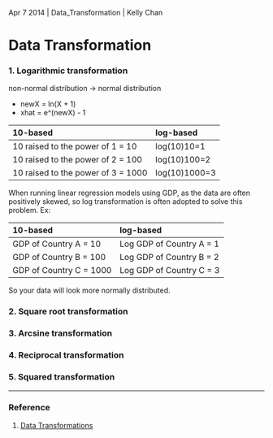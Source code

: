 Apr 7 2014 | Data_Transformation | Kelly Chan
# Data Transformation

### 1. Logarithmic transformation

non-normal distribution -> normal distribution
- newX = ln(X + 1)
- xhat = e^(newX) - 1

| 10-based                           | log-based     |
|:-----------------------------------|:--------------|
| 10 raised to the power of 1 = 10   | log(10)10=1   |
| 10 raised to the power of 2 = 100  | log(10)100=2  |
| 10 raised to the power of 3 = 1000 | log(10)1000=3 |


When running linear regression models using GDP, as the data are often positively skewed, so log transformation is often adopted to solve this problem. Ex:

| 10-based                | log-based                |
|:------------------------|:-------------------------|
| GDP of Country A = 10   | Log GDP of Country A = 1 |
| GDP of Country B = 100  | Log GDP of Country B = 2 |
| GDP of Country C = 1000 | Log GDP of Country C = 3 |

So your data will look more normally distributed.

### 2. Square root transformation
### 3. Arcsine transformation
### 4. Reciprocal transformation
### 5. Squared transformation

--- 
### Reference
1. [Data Transformations](http://www.anselm.edu/homepage/jpitocch/transform/transforms.html)

